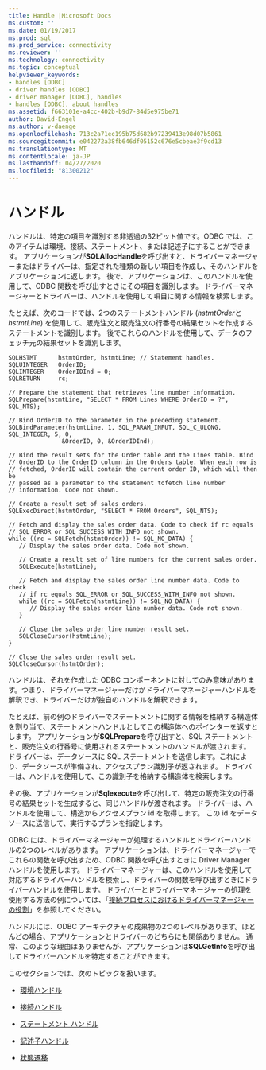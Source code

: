 ```yaml
---
title: Handle |Microsoft Docs
ms.custom: ''
ms.date: 01/19/2017
ms.prod: sql
ms.prod_service: connectivity
ms.reviewer: ''
ms.technology: connectivity
ms.topic: conceptual
helpviewer_keywords:
- handles [ODBC]
- driver handles [ODBC]
- driver manager [ODBC], handles
- handles [ODBC], about handles
ms.assetid: f663101e-a4cc-402b-b9d7-84d5e975be71
author: David-Engel
ms.author: v-daenge
ms.openlocfilehash: 713c2a71ec195b75d682b97239413e98d07b5861
ms.sourcegitcommit: e042272a38fb646df05152c676e5cbeae3f9cd13
ms.translationtype: MT
ms.contentlocale: ja-JP
ms.lasthandoff: 04/27/2020
ms.locfileid: "81300212"
---
```

# <a name="handles"></a>ハンドル
ハンドルは、特定の項目を識別する非透過の32ビット値です。ODBC では、このアイテムは環境、接続、ステートメント、または記述子にすることができます。 アプリケーションが**SQLAllocHandle**を呼び出すと、ドライバーマネージャーまたはドライバーは、指定された種類の新しい項目を作成し、そのハンドルをアプリケーションに返します。 後で、アプリケーションは、このハンドルを使用して、ODBC 関数を呼び出すときにその項目を識別します。 ドライバーマネージャーとドライバーは、ハンドルを使用して項目に関する情報を検索します。  
  
 たとえば、次のコードでは、2つのステートメントハンドル (*hstmtOrder*と*hstmtLine*) を使用して、販売注文と販売注文の行番号の結果セットを作成するステートメントを識別します。 後でこれらのハンドルを使用して、データのフェッチ元の結果セットを識別します。  
  
```  
SQLHSTMT      hstmtOrder, hstmtLine; // Statement handles.  
SQLUINTEGER   OrderID;  
SQLINTEGER    OrderIDInd = 0;  
SQLRETURN     rc;  
  
// Prepare the statement that retrieves line number information.  
SQLPrepare(hstmtLine, "SELECT * FROM Lines WHERE OrderID = ?", SQL_NTS);  
  
// Bind OrderID to the parameter in the preceding statement.  
SQLBindParameter(hstmtLine, 1, SQL_PARAM_INPUT, SQL_C_ULONG, SQL_INTEGER, 5, 0,  
               &OrderID, 0, &OrderIDInd);  
  
// Bind the result sets for the Order table and the Lines table. Bind  
// OrderID to the OrderID column in the Orders table. When each row is  
// fetched, OrderID will contain the current order ID, which will then be  
// passed as a parameter to the statement tofetch line number  
// information. Code not shown.  
  
// Create a result set of sales orders.  
SQLExecDirect(hstmtOrder, "SELECT * FROM Orders", SQL_NTS);  
  
// Fetch and display the sales order data. Code to check if rc equals  
// SQL_ERROR or SQL_SUCCESS_WITH_INFO not shown.  
while ((rc = SQLFetch(hstmtOrder)) != SQL_NO_DATA) {  
   // Display the sales order data. Code not shown.  
  
   // Create a result set of line numbers for the current sales order.  
   SQLExecute(hstmtLine);  
  
   // Fetch and display the sales order line number data. Code to check  
   // if rc equals SQL_ERROR or SQL_SUCCESS_WITH_INFO not shown.  
   while ((rc = SQLFetch(hstmtLine)) != SQL_NO_DATA) {  
      // Display the sales order line number data. Code not shown.  
   }  
  
   // Close the sales order line number result set.  
   SQLCloseCursor(hstmtLine);  
}  
  
// Close the sales order result set.  
SQLCloseCursor(hstmtOrder);  
```  
  
 ハンドルは、それを作成した ODBC コンポーネントに対してのみ意味があります。つまり、ドライバーマネージャーだけがドライバーマネージャーハンドルを解釈でき、ドライバーだけが独自のハンドルを解釈できます。  
  
 たとえば、前の例のドライバーでステートメントに関する情報を格納する構造体を割り当て、ステートメントハンドルとしてこの構造体へのポインターを返すとします。 アプリケーションが**SQLPrepare**を呼び出すと、SQL ステートメントと、販売注文の行番号に使用されるステートメントのハンドルが渡されます。 ドライバーは、データソースに SQL ステートメントを送信します。これにより、データソースが準備され、アクセスプラン識別子が返されます。 ドライバーは、ハンドルを使用して、この識別子を格納する構造体を検索します。  
  
 その後、アプリケーションが**Sqlexecute**を呼び出して、特定の販売注文の行番号の結果セットを生成すると、同じハンドルが渡されます。 ドライバーは、ハンドルを使用して、構造からアクセスプラン id を取得します。 この id をデータソースに送信して、実行するプランを指定します。  
  
 ODBC には、ドライバーマネージャーが処理するハンドルとドライバーハンドルの2つのレベルがあります。 アプリケーションは、ドライバーマネージャーでこれらの関数を呼び出すため、ODBC 関数を呼び出すときに Driver Manager ハンドルを使用します。 ドライバーマネージャーは、このハンドルを使用して対応するドライバーハンドルを検索し、ドライバーの関数を呼び出すときにドライバーハンドルを使用します。 ドライバーとドライバーマネージャーの処理を使用する方法の例については、「[接続プロセスにおけるドライバーマネージャーの役割](../../../odbc/reference/develop-app/driver-manager-s-role-in-the-connection-process.md)」を参照してください。  
  
 ハンドルには、ODBC アーキテクチャの成果物の2つのレベルがあります。ほとんどの場合、アプリケーションとドライバーのどちらにも関係ありません。 通常、このような理由はありませんが、アプリケーションは**SQLGetInfo**を呼び出してドライバーハンドルを特定することができます。  
  
 このセクションでは、次のトピックを扱います。  
  
-   [環境ハンドル](../../../odbc/reference/develop-app/environment-handles.md)  
  
-   [接続ハンドル](../../../odbc/reference/develop-app/connection-handles.md)  
  
-   [ステートメント ハンドル](../../../odbc/reference/develop-app/statement-handles.md)  
  
-   [記述子ハンドル](../../../odbc/reference/develop-app/descriptor-handles.md)  
  
-   [状態遷移](../../../odbc/reference/develop-app/state-transitions.md)
